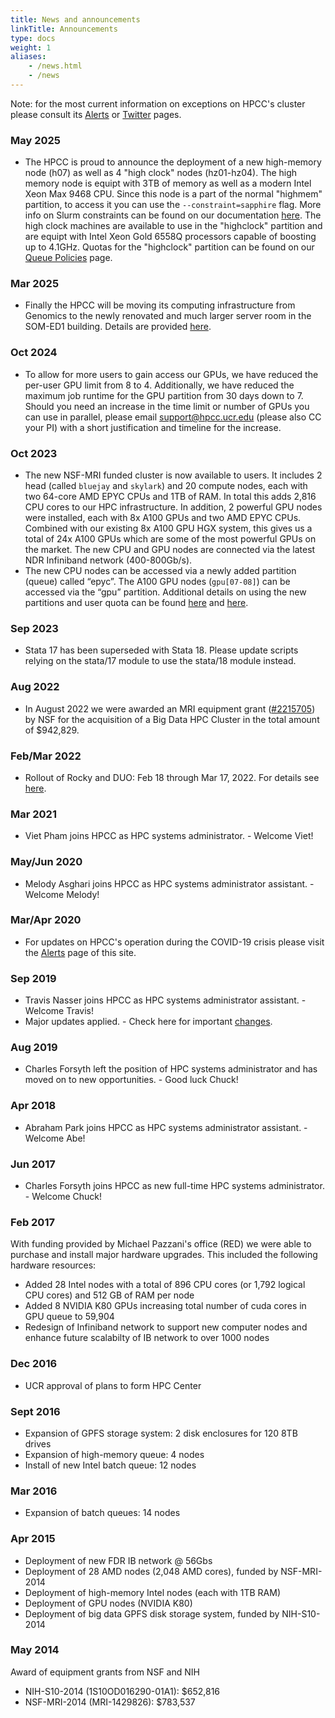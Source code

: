 ```yaml
---
title: News and announcements
linkTitle: Announcements
type: docs
weight: 1
aliases:
    - /news.html
    - /news
---
```


Note: for the most current information on exceptions on HPCC's cluster please
consult its [Alerts](/news/alerts) or [Twitter](https://twitter.com/UCR_HPCC) pages.

### May 2025
* The HPCC is proud to announce the deployment of a new high-memory node (h07) as well as 4 "high clock" nodes (hz01-hz04). The high memory node is equipt with 3TB of memory as well as a modern Intel Xeon Max 9468 CPU. Since this node is a part of the normal "highmem" partition, to access it you can use the `--constraint=sapphire` flag. More info on Slurm constraints can be found on our documentation [here](https://hpcc.ucr.edu/manuals/hpc_cluster/jobs/#feature-constraints). The high clock machines are available to use in the "highclock" partition and are equipt with Intel Xeon Gold 6558Q processors capable of boosting up to 4.1GHz. Quotas for the "highclock" partition can be found on our [Queue Policies](https://hpcc.ucr.edu/manuals/hpc_cluster/queue/#partition-quotas) page.

### Mar 2025
* Finally the HPCC will be moving its computing infrastructure from Genomics to the newly renovated and much larger server room in the SOM-ED1 building. Details are provided [here](https://hpcc.ucr.edu/news/alerts/#scheduled-exceptions-and-downtimes). 

### Oct 2024
* To allow for more users to gain access our GPUs, we have reduced the per-user GPU limit from 8 to 4. Additionally, we have reduced the maximum job runtime for the GPU partition from 30 days down to 7. Should you need an increase in the time limit or number of GPUs you can use in parallel, please email support@hpcc.ucr.edu (please also CC your PI) with a short justification and timeline for the increase.

### Oct 2023
* The new NSF-MRI funded cluster is now available to users. It includes 2 head (called `bluejay` and `skylark`) and 20 compute nodes, each with two 64-core AMD EPYC CPUs and 1TB of RAM. In total this adds 2,816 CPU cores to our HPC infrastructure. In addition, 2 powerful GPU nodes were installed, each with 8x A100 GPUs and two AMD EPYC CPUs. Combined with our existing 8x A100 GPU HGX system, this gives us a total of 24x A100 GPUs which are some of the most powerful GPUs on the market. The new CPU and GPU nodes are connected via the latest NDR Infiniband network (400-800Gb/s). 
* The new CPU nodes can be accessed via a newly added partition (queue) called “epyc”. The A100 GPU nodes (`gpu[07-08]`) can be accessed via the “gpu” partition. Additional details on using the new partitions and user quota can be found [here](https://hpcc.ucr.edu/manuals/hpc_cluster/jobs/) and [here](https://hpcc.ucr.edu/manuals/hpc_cluster/queue/). 

### Sep 2023
* Stata 17 has been superseded with Stata 18. Please update scripts relying on the stata/17 module to use the stata/18 module instead.

### Aug 2022
* In August 2022 we were awarded an MRI equipment grant ([#2215705](https://www.nsf.gov/awardsearch/showAward?AWD_ID=2215705&HistoricalAwards=false)) by NSF for the acquisition of a Big Data HPC Cluster in the total amount of $942,829. 

### Feb/Mar 2022
* Rollout of Rocky and DUO: Feb 18 through Mar 17, 2022. For details see [here](https://hpcc.ucr.edu/changes/).

### Mar 2021
* Viet Pham joins HPCC as HPC systems administrator. - Welcome Viet!

### May/Jun 2020
* Melody Asghari joins HPCC as HPC systems administrator assistant. - Welcome Melody!

### Mar/Apr 2020

* For updates on HPCC's operation during the COVID-19 crisis please visit the [Alerts](/news/alerts#hpcc-operation-during-covid-19-crisis) page of this site.

### Sep 2019

* Travis Nasser joins HPCC as HPC systems administrator assistant. - Welcome Travis!
* Major updates applied. - Check here for important [changes](/changes).

### Aug 2019

* Charles Forsyth left the position of HPC systems administrator and has moved on to new opportunities. - Good luck Chuck!

### Apr 2018

* Abraham Park joins HPCC as HPC systems administrator assistant. - Welcome Abe!

### Jun 2017

* Charles Forsyth joins HPCC as new full-time HPC systems administrator. - Welcome Chuck!

### Feb 2017

With funding provided by Michael Pazzani's office (RED) we were able to purchase and install major hardware upgrades. This included the following hardware resources:

* Added 28 Intel nodes with a total of 896 CPU cores (or 1,792 logical CPU cores) and 512 GB of RAM per node
* Added 8 NVIDIA K80 GPUs increasing total number of cuda cores in GPU queue to 59,904
* Redesign of Infiniband network to support new computer nodes and enhance future scalabilty of IB network to over 1000 nodes

### Dec 2016

* UCR approval of plans to form HPC Center 

### Sept 2016

* Expansion of GPFS storage system: 2 disk enclosures for 120 8TB drives
* Expansion of high-memory queue: 4 nodes
* Install of new Intel batch queue: 12 nodes

### Mar 2016

* Expansion of batch queues: 14 nodes

### Apr 2015 

* Deployment of new FDR IB network @ 56Gbs
* Deployment of 28 AMD nodes (2,048 AMD cores), funded by NSF-MRI-2014
* Deployment of high-memory Intel nodes (each with 1TB RAM)
* Deployment of GPU nodes (NVIDIA K80)
* Deployment of big data GPFS disk storage system, funded by NIH-S10-2014

### May 2014

Award of equipment grants from NSF and NIH

* NIH-S10-2014 (1S10OD016290-01A1): $652,816
* NSF-MRI-2014 (MRI-1429826): $783,537

